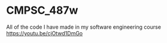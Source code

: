 # CMPSC_487w
All of the code I have made in my software engineering course
https://youtu.be/cjOtwd1DmGo
